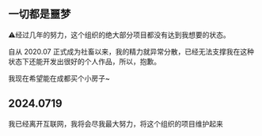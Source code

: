 ## 一切都是噩梦
:warning:经过几年的努力，这个组织的绝大部分项目都没有达到我想要的状态。

自从 2020.07 正式成为社畜以来，我的精力就异常分散，已经无法支撑我在这种状态下还能开发出很好的个人作品，所以，抱歉。

我现在希望能在成都买个小房子~


## 2024.0719
我已经离开互联网，我将会尽我最大努力，将这个组织的项目维护起来
